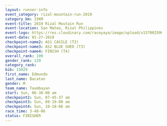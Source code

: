 ```yaml
---
layout: runner-info 
event_category: rizal-mountain-run-2019 
category_km: 15KM 
event-title: 2019 Rizal Moutain Run 
event-location: San Mateo, Rizal Philippines 
event-logo: https://res.cloudinary.com/raceyaya/image/upload/v1570025909/logo/rizal-mountain_gkfete.jpg 
event-date: 01-27-2019 
checkpoint-name2: AS1 CASILE (T2) 
checkpoint-name3: AS2 BLUE SHED (T3) 
checkpoint-name4: FINISH (T4) 
overall_rank: 199
gender_rank: 129
category_rank: 
bib: 15029
first_name: Edmundo
last_name: Bacatan
gender: M
team_name: Taumbayan
start: Sun, 06-30-00 am
checkpoint2: Sun, 07-45-37 am
checkpoint3: Sun, 09-19-00 am
checkpoint4: Sun, 10-18-06 am
race_time: 3-48-06
status: FINISHER
---
```

